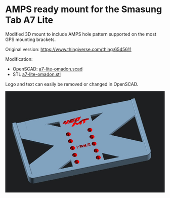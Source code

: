 <h1>AMPS ready mount for the Smasung Tab A7 Lite</h1>

Modified 3D mount to include AMPS hole pattern supported on the most GPS mounting brackets.

Original version:  https://www.thingiverse.com/thing:6545611

Modification: 
- OpenSCAD: [a7-lite-omadon.scad](a7-lite-omadon.scad)
- STL [a7-lite-omadon.stl](a7-lite-omadon.stl)

Logo and text can easily be removed or changed in OpenSCAD.

![Mount A7 Lite](a7-lite-omadon.jpg)

